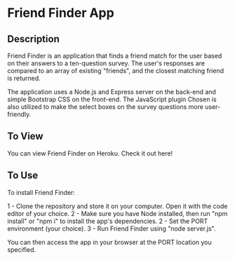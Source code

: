 # Friend Finder App

## Description
Friend Finder is an application that finds a friend match for the user based on their answers to a ten-question survey. The user's responses are compared to an array of existing "friends", and the closest matching friend is returned. 

The application uses a Node.js and Express server on the back-end and simple Bootstrap CSS on the front-end. The JavaScript plugin Chosen is also utilized to make the select boxes on the survey questions more user-friendly. 

## To View
You can view Friend Finder on Heroku. Check it out here!

## To Use
To install Friend Finder: 

1 - Clone the repository and store it on your computer. Open it with the code editor of your choice. 
2 - Make sure you have Node installed, then run "npm install" or "npm i" to install the app's dependencies.
2 - Set the PORT environment (your choice).
3 - Run Friend Finder using "node server.js". 

You can then access the app in your browser at the PORT location you specified. 

